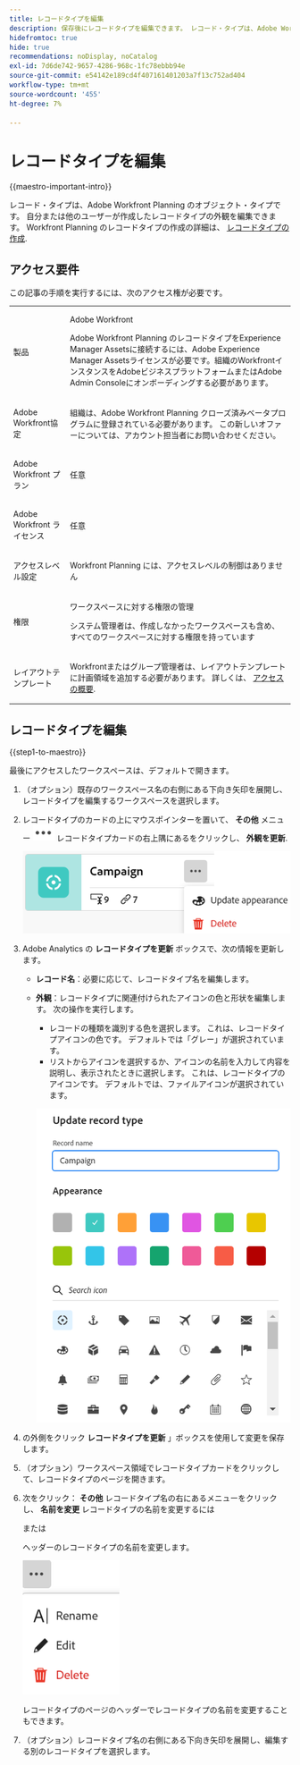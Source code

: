 ```yaml
---
title: レコードタイプを編集
description: 保存後にレコードタイプを編集できます。 レコード・タイプは、Adobe Workfront Planning のオブジェクト・タイプです。
hidefromtoc: true
hide: true
recommendations: noDisplay, noCatalog
exl-id: 7d6de742-9657-4286-968c-1fc78ebbb94e
source-git-commit: e54142e189cd4f407161401203a7f13c752ad404
workflow-type: tm+mt
source-wordcount: '455'
ht-degree: 7%

---
```


<!--update the metadata with real information when making this available in TOC and in the left nav
---
title: Edit record types
description: You can edit record types after they have been saved. Record types are the object types of Adobe Workfront Planning.
author: Alina
role: User
feature: Work Management 
topic: Architecture
hidefromtoc: yes
hide: yes
---

-->

# レコードタイプを編集

{{maestro-important-intro}}

レコード・タイプは、Adobe Workfront Planning のオブジェクト・タイプです。 自分または他のユーザーが作成したレコードタイプの外観を編集できます。 Workfront Planning のレコードタイプの作成の詳細は、 [レコードタイプの作成](../architecture/create-record-types.md).

## アクセス要件

この記事の手順を実行するには、次のアクセス権が必要です。

<table style="table-layout:auto">
 <col>
 </col>
 <col>
 </col>
 <tbody>
    <tr>
<tr>
<td>
   <p> 製品</p> </td>
   <td>
   <p> Adobe Workfront</p> <p>Adobe Workfront Planning のレコードタイプをExperience Manager Assetsに接続するには、Adobe Experience Manager Assetsライセンスが必要です。組織のWorkfrontインスタンスをAdobeビジネスプラットフォームまたはAdobe Admin Consoleにオンボーディングする必要があります。</p> </td>
  </tr>  
 <td role="rowheader"><p>Adobe Workfront協定</p></td>
   <td>
<p>組織は、Adobe Workfront Planning クローズ済みベータプログラムに登録されている必要があります。 この新しいオファーについては、アカウント担当者にお問い合わせください。 </p>
   </td>
  </tr>
  <tr>
   <td role="rowheader"><p>Adobe Workfront プラン</p></td>
   <td>
<p>任意</p>
   </td>
  </tr>
  <tr>
   <td role="rowheader"><p>Adobe Workfront ライセンス</p></td>
   <td>
   <p>任意</p> 
  </td>
  </tr>

<tr>
   <td role="rowheader"><p>アクセスレベル設定</p></td>
   <td> <p>Workfront Planning には、アクセスレベルの制御はありません</p>  
</td>
  </tr>

<tr>
   <td role="rowheader"><p>権限</p></td>
   <td> <p>ワークスペースに対する権限の管理</a> </p>  
   <p>システム管理者は、作成しなかったワークスペースも含め、すべてのワークスペースに対する権限を持っています
</td>
  </tr>
<tr>
   <td role="rowheader"><p>レイアウトテンプレート</p></td>
   <td> <p>Workfrontまたはグループ管理者は、レイアウトテンプレートに計画領域を追加する必要があります。 詳しくは、 <a href="../access/access-overview.md">アクセスの概要</a>. </p>  
</td>
  </tr>

</tbody>
</table>

<!--Maybe enable this at GA - but Planning is not supposed to have Access controls in the Workfront Access Level: 
>[!NOTE]
>
>If you don't have access, ask your Workfront administrator if they set additional restrictions in your access level. For information on how a Workfront administrator can change your access level, see [Create or modify custom access levels](../administration-and-setup/add-users/configure-and-grant-access/create-modify-access-levels.md). -->

## レコードタイプを編集

{{step1-to-maestro}}

最後にアクセスしたワークスペースは、デフォルトで開きます。

1. （オプション）既存のワークスペース名の右側にある下向き矢印を展開し、レコードタイプを編集するワークスペースを選択します。
1. レコードタイプのカードの上にマウスポインターを置いて、 **その他** メニュー ![](assets/more-menu.png) レコードタイプカードの右上隅にあるをクリックし、 **外観を更新**.

   ![](assets/update-appearance-link-from-more-menu-on-record-type-card.png)

1. Adobe Analytics の **レコードタイプを更新** ボックスで、次の情報を更新します。

   * **レコード名**：必要に応じて、レコードタイプ名を編集します。 <!--correct this - I asked Garik to change this field to "Record type name"-->
   * **外観**：レコードタイプに関連付けられたアイコンの色と形状を編集します。 次の操作を実行します。
      * レコードの種類を識別する色を選択します。 これは、レコードタイプアイコンの色です。 デフォルトでは「グレー」が選択されています。
      * リストからアイコンを選択するか、アイコンの名前を入力して内容を説明し、表示されたときに選択します。 これは、レコードタイプのアイコンです。 デフォルトでは、ファイルアイコンが選択されています。

     ![](assets/update-record-type-box.png)

1. の外側をクリック **レコードタイプを更新** 」ボックスを使用して変更を保存します。
1. （オプション）ワークスペース領域でレコードタイプカードをクリックして、レコードタイプのページを開きます。
1. 次をクリック： **その他** レコードタイプ名の右にあるメニューをクリックし、 **名前を変更** レコードタイプの名前を変更するには

   または

   ヘッダーのレコードタイプの名前を変更します。  <!--check to see if they renamed this to "Rename" - it kept going back and forth between Rename and Edit-->

   ![](assets/more-menu-options-from-record-details-page.png) <!--check this screen shot - not sure this is valid ???-->

   レコードタイプのページのヘッダーでレコードタイプの名前を変更することもできます。
1. （オプション）レコードタイプ名の右側にある下向き矢印を展開し、編集する別のレコードタイプを選択します。
